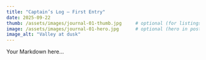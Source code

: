 ```yaml
---
title: "Captain’s Log — First Entry"
date: 2025-09-22
thumb: /assets/images/journal-01-thumb.jpg     # optional (for listings)
image: /assets/images/journal-01-hero.jpg      # optional (hero in post)
image_alt: "Valley at dusk"
---
```

Your Markdown here…
